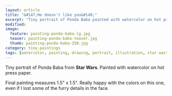 ```yaml
---
layout: article
title: "&#147;He doesn't like you&#148;"
excerpt: "Tiny portrait of Ponda Baba painted with watercolor on hot press paper."
modified: 
image: 
  feature: painting-ponda-baba-lg.jpg
  teaser: painting-ponda-baba-teaser.jpg
  thumb: painting-ponda-baba-250.jpg
category: tiny-paintings
tags: [watercolor, painting, drawing, portrait, illustration, star wars]
---
```


Tiny portrait of Ponda Baba from **Star Wars**. Painted with watercolor on hot press paper.

Final painting measures 1.5\" x 1.5\". Really happy with the colors on this one, even if I lost some of the furry details in the face.
